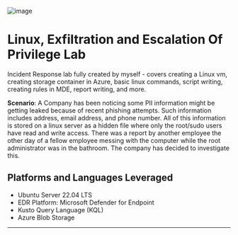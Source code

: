![image](https://github.com/user-attachments/assets/70552740-fbd2-47b0-aff8-43f8a6434449)

# Linux, Exfiltration and Escalation Of Privilege Lab
Incident Response lab fully created by myself - covers creating a Linux vm, creating storage container in Azure, basic linux commands, script writing, creating rules in MDE, report writing, and more. 


**Scenario**: A Company has been noticing some PII information might be getting leaked because of recent phishing attempts. Such information includes address, email address, and phone number. All of this information is stored on a linux server as a hidden file where only the root/sudo users have read and write access. There was a report by another employee the other day of a fellow employee messing with the computer while the root administrator was in the bathroom. The company has decided to investigate this. 

## Platforms and Languages Leveraged
- Ubuntu Server 22.04 LTS
- EDR Platform: Microsoft Defender for Endpoint
- Kusto Query Language (KQL)
- Azure Blob Storage

---
